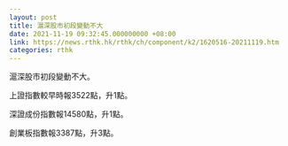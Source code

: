 ```yaml
---
layout: post
title: 滬深股市初段變動不大
date: 2021-11-19 09:32:45.000000000 +08:00
link: https://news.rthk.hk/rthk/ch/component/k2/1620516-20211119.htm
categories: rthk
---
```


滬深股市初段變動不大。

上證指數較早時報3522點，升1點。

深證成份指數報14580點，升1點。

創業板指數報3387點，升3點。
